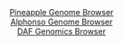 <div id="Pineapple_Genome_Browser" align="center">
  <a href="https://igv.org/app/?sessionURL=blob:zZNba9swGIb_iyBlA8cH.ZDYUEZ6SFO6rF2aLKWlGFmWbbWy5Eqy3Sbkv08rG7vpoLnYGOhC.pD0ve.rR1vQEamo4CAB0PZC2_OABVQl.mtUN4x8QTVRICkQU8QCkhREEo4JSLagQEqj1eKzOVlp3ajEcahuhjXipbCVb6MabQRHvbKxqJ1jwRjKhERaSOUcSdQJh5bdsCcZahrb9Pbt0MmRRg5iTSW4Ek5DeJn25r70VyktCRc1SeuWafoqIDV6jMbcLtCnyfp6gjFR6oK8nOeHk4vzyTf_dHV7Fh3fri5n61W0PrimJUe6leRwDs.LFYv6mwqPZnizEFE5gNNLnedlVQ78k4PT54ZKog69kTcO_CCAvomG8pw8_0.uzaB7Ou_H65P2hN_cLtkMy69XtNdXQTaOsgE8enzTeQB2FmACt4YFgCs5SjzX8t3ICmE0_DH1xpbrxiYfKShI7u4toCXCj2b73Rbol8YQAxR5al_hsYCQOZEgGcauO_LiGIbBKHDj2NtZW9BK9vfCna4W8ciFEwijtKBMG5zzVPFG2Yhzu8OFXW72TDOcw8n8KSgfZiWcbZZdrSWtlkE5PZv_IUsLmNavD2iMvkfRP.HuPUJsne0LWwQxuUEz3YyrxdXT4nSqH47U_LJ147c_WWjM7hdNIWSNtNlvKmb5k7YOSYq4NoWOKppRRvXL2qQoepB40DfQAiyYMBQCWWYfXMu1vND9.BtOf3e_.w4-">Pineapple Genome Browser</a>
</div>
<div id="Alphonso_Genome_Browser" align="center">
  <a href="https://igv.org/app/?sessionURL=blob:zZNbb9owGIb_i6VWmxQSOwFCIlUT5dBSeqYpLVUVmcQJ7hw72A6BIv773GrTblapXGyalAv7kw_v9_jJFqyIVFRwEALXRi0bIWABtRD1BBclI5e4IAqEGWaKWECSjEjCEwLCLciw0ji6PTc7F1qXKnQcqstGgXkubOXZuMCvguNa2YkonJ5gDM.FxFpI5RxLvBIOzVeNmsxxWdrmbs9uOSnW2MGsXAiuhFMSnse1OS_.VYpzwkVB4qJimr4HiE0ekzG1M_ytO510k4QoNSabUXrUHY.6994gmp20e7Po6nQataeHE5pzrCtJjganSX.4Hvm3Z.se84YXk2t_PBAX4h53Drz.4WBdUknUEfJRp.k1m_ANDOUpWf9PPZuP7tm3txlEF2Vf5vMKpXf89Pzlro_G04fOpv6g750FmEgq4wFIFtIPEbQ82LZabrvxNkQdC8LA0JGCgvDp2QJa4uS7Wf60BXpTGluAIsvqXRwLCJkSCcJGAKGPgsBtNf0mDAK0s7agkuzvoR1Gt4EP3a7rtuOMMm1UTmPFS2Vjzu1Vktn5654sMzHVV_WBO7x_SYvx7LJ66KubrLhuHj.imz_SdA0Bc_n7A5pWP5Ppn3j3mSC2nu8rW49nmqDlsoSj8eUwSB7Vyyxon7DX6PFDPPuhyYQssDbrTcVMf_q2wpJirk1hRRWdU0b1ZmooihqEyPWMtiARTBgPgfkRvkALWqgFv_7W09s9734A">Alphonso Genome Browser</a>
</div>


<div id="DAF_Genomics_Browser" align="center">
  <a href="https://ink-blot.github.io/?sessionURL=blob:tZFra9swFIb_i6D95JskX2JDGO51acY6GpxASgmqLMdqLcmT5KVpyH.fyFoKG2UMOpCExLm8r86zAz.YNlxJUAAUwCSAEHjAtGozI6Lv2FcimAFFQzrDPKBZwzSTlIFiBxpiLKluvrjK1treFGFYk8ZfM6kEpyYwOCC9b9RgW.ZSfRQQQZ6VJBsTUCVcsiUh6fpWSaNCQikzxo_Cnsn1akPc8RpbHVqylRg6yw.qK2fCGauDhji3XNbs6S9G_oOyW_xTuZiVh_op207qcTmdlHN8Xi0v09Nldf15UaWL4xlfS2IHzcbJ8z09WzbfomTeCizRETqp0cXcXtGHhTrCZ8fnTz3XzIxhBkcxjjGOwd4DnaKDgwBoq2EBYy9DIw_Fsf9yxUnqpqAVB8XtnQesJvTRpd_ugN32DhUw7PtwoOYBpWumQeHnUZTBPEdJnMVRnsO9twOD7j6Y5UV1k2cRKhFKg3sinH7Du8MAndCfwY8C.Vtnt_8V1MM1Px22j9MIZ_IKTTeXJ2k66ifQ5JN3MHng3W81SgtiXejX8wUK6ZyaYNK.UcH7u_1P">DAF Genomics Browser</a>
</div>
